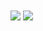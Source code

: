 <div>
  <img align="center" src="https://github-readme-stats.vercel.app/api?username=wildpastry&show_icons=true&theme=radical&border_color=30363d&title_color=c9d1c9&text_color=8b949e&bg_color=00000000&icon_color=f1e05a&text_bold=false&hide=issues,contribs&line_height=30&card_width=300" />
  <img align="center" src="https://github-readme-stats.vercel.app/api/top-langs/?username=wildpastry&layout=compact&title_color=c9d1c9&text_color=8b949e&bg_color=00000000&border_color=30363d&card_width=300" />
</div>
